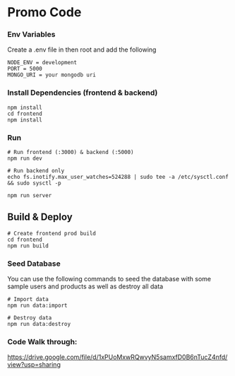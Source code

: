 # Promo Code

### Env Variables

Create a .env file in then root and add the following

```
NODE_ENV = development
PORT = 5000
MONGO_URI = your mongodb uri
```

### Install Dependencies (frontend & backend)

```
npm install
cd frontend
npm install
```

### Run

```
# Run frontend (:3000) & backend (:5000)
npm run dev

# Run backend only
echo fs.inotify.max_user_watches=524288 | sudo tee -a /etc/sysctl.conf && sudo sysctl -p

npm run server
```

## Build & Deploy

```
# Create frontend prod build
cd frontend
npm run build
```

### Seed Database

You can use the following commands to seed the database with some sample users and products as well as destroy all data

```
# Import data
npm run data:import

# Destroy data
npm run data:destroy
```

### Code Walk through:
https://drive.google.com/file/d/1xPUoMxwRQwvyN5samxfD0B6nTucZ4nfd/view?usp=sharing